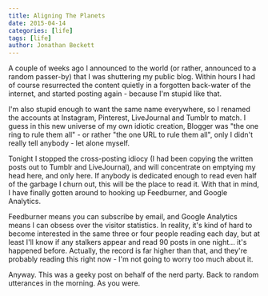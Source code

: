 ```yaml
---
title: Aligning The Planets
date: 2015-04-14
categories: [life]
tags: [life]
author: Jonathan Beckett
---
```


A couple of weeks ago I announced to the world (or rather, announced to a random passer-by) that I was shuttering my public blog. Within hours I had of course resurrected the content quietly in a forgotten back-water of the internet, and started posting again - because I'm stupid like that.

I'm also stupid enough to want the same name everywhere, so I renamed the accounts at Instagram, Pinterest, LiveJournal and Tumblr to match. I guess in this new universe of my own idiotic creation, Blogger was "the one ring to rule them all" - or rather "the one URL to rule them all", only I didn't really tell anybody - let alone myself.

Tonight I stopped the cross-posting idiocy (I had been copying the written posts out to Tumblr and LiveJournal), and will concentrate on emptying my head here, and only here. If anybody is dedicated enough to read even half of the garbage I churn out, this will be the place to read it. With that in mind, I have finally gotten around to hooking up Feedburner, and Google Analytics.

Feedburner means you can subscribe by email, and Google Analytics means I can obsess over the visitor statistics. In reality, it's kind of hard to become interested in the same three or four people reading each day, but at least I'll know if any stalkers appear and read 90 posts in one night... it's happened before. Actually, the record is far higher than that, and they're probably reading this right now - I'm not going to worry too much about it.

Anyway. This was a geeky post on behalf of the nerd party. Back to random utterances in the morning. As you were.